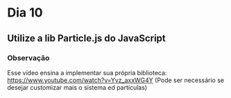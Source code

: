 # Dia 10

## Utilize a lib Particle.js do JavaScript

### Observação

Esse vídeo ensina a implementar sua própria biblioteca: https://www.youtube.com/watch?v=Yvz_axxWG4Y
(Pode ser necessário se desejar customizar mais o sistema ed partículas)
